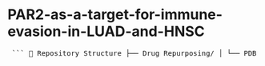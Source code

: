 # PAR2-as-a-target-for-immune-evasion-in-LUAD-and-HNSC

<pre> ``` 📁 Repository Structure ├── Drug_Repurposing/ │ └── PDB files and docking results for repurposed drugs targeting PAR2 │ ├── MDSimulation_AZ8838/ │ └── Molecular dynamics simulation files and outputs for AZ8838-PAR2 complex │ ├── MDSimulation_Acetylcarnosine/ │ └── Molecular dynamics simulation files and outputs for Acetylcarnosine-PAR2 complex │ ├── Pan Cancer Analysis/ │ └── Immunogenomic analysis scripts and results for LUAD and HNSC datasets │ ├── LICENSE └── README.md ``` </pre>

